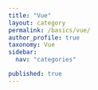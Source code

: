 ```yaml
---
title: "Vue"
layout: category
permalink: /basics/vue/
author_profile: true
taxonomy: Vue
sidebar:
  nav: "categories"

published: true
---
```

